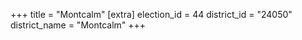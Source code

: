 +++
title = "Montcalm"
[extra]
election_id = 44
district_id = "24050"
district_name = "Montcalm"
+++
